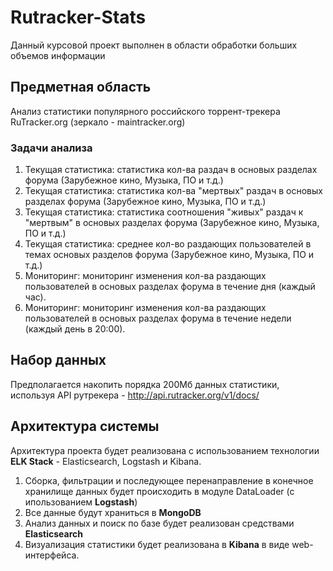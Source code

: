 # Rutracker-Stats

Данный курсовой проект выполнен в области обработки больших объемов информации

## Предметная область
Анализ статистики популярного российского торрент-трекера RuTracker.org (зеркало - maintracker.org)

### Задачи анализа
1. Текущая статистика: статистика кол-ва раздач в основых разделах форума (Зарубежное кино, Музыка, ПО и т.д.)
2. Текущая статистика: статистика кол-ва "мертвых" раздач в основых разделах форума (Зарубежное кино, Музыка, ПО и т.д.)
3. Текущая статистика: статистика соотношения "живых" раздач к "мертвым" в основых разделах форума (Зарубежное кино, Музыка, ПО и т.д.)
4. Текущая статистика: среднее кол-во раздающих пользователей в темах основых разделов форума (Зарубежное кино, Музыка, ПО и т.д.)
5. Мониторинг: мониторинг изменения кол-ва раздающих пользователей в основых разделах форума в течение дня (каждый час).
6. Мониторинг: мониторинг изменения кол-ва раздающих пользователей в основых разделах форума в течение недели (каждый день в 20:00).

## Набор данных
Предполагается накопить порядка 200Мб данных статистики, используя API рутрекера - http://api.rutracker.org/v1/docs/ 

## Архитектура системы
Архитектура проекта будет реализована с использованием технологии <b>ELK Stack</b> - Elasticsearch, Logstash и Kibana.

1. Сборка, фильтрации и последующее перенаправление в конечное хранилище данных будет происходить в модуле DataLoader (с ипользованием <b>Logstash</b>)
2. Все данные будут храниться в <b>MongoDB</b>
3. Анализ данных и поиск по базе будет реализован средствами <b>Elasticsearch</b>
4. Визуализация статистики будет реализована в <b>Kibana</b> в виде web-интерфейса.

